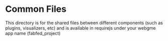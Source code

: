 # Common Files
This directory is for the shared files between different components (such as plugins, visualizers, etc) and is available in requirejs under your webgme app name (fabfed_project)
